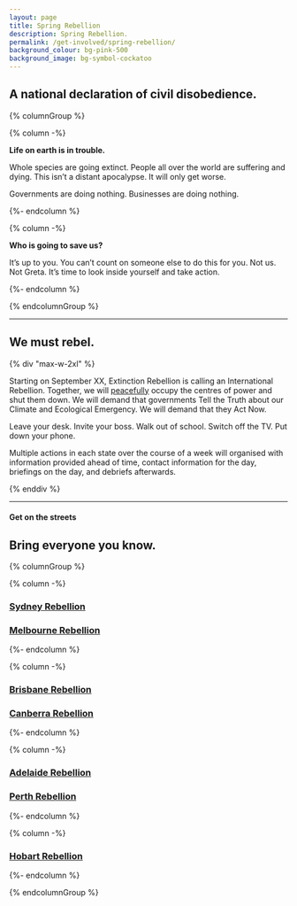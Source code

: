 ```yaml
---
layout: page
title: Spring Rebellion
description: Spring Rebellion.
permalink: /get-involved/spring-rebellion/
background_colour: bg-pink-500
background_image: bg-symbol-cockatoo
---
```

## A national declaration of civil disobedience.

{% columnGroup %}

{% column -%}

**Life on earth is in trouble.**

Whole species are going extinct. People all over the world are suffering and dying. This isn’t a distant apocalypse. It will only get worse.

Governments are doing nothing. Businesses are doing nothing.

{%- endcolumn %}

{% column -%}

**Who is going to save us?**

It’s up to you. You can’t count on someone else to do this for you. Not us. Not Greta. It’s time to look inside yourself and take action.

{%- endcolumn %}

{% endcolumnGroup %}

---

## We must rebel.

{% div "max-w-2xl" %}

Starting on September XX, Extinction Rebellion is calling an International Rebellion. Together, we will [peacefully](https://rebellion.earth/wp-content/uploads/2019/04/Extinction-Rebellion-Rebel-Agreement.pdf) occupy the centres of power and shut them down. We will demand that governments Tell the Truth about our Climate and Ecological Emergency. We will demand that they Act Now.

Leave your desk. Invite your boss. Walk out of school. Switch off the TV. Put down your phone.

Multiple actions in each state over the course of a week will organised with information provided ahead of time, contact information for the day, briefings on the day, and debriefs afterwards.

{% enddiv %}

---

#### Get on the streets
## Bring everyone you know.

{% columnGroup %}

{% column -%}

### [Sydney Rebellion](/)
### [Melbourne Rebellion](/)

{%- endcolumn %}

{% column -%}

### [Brisbane Rebellion](/)
### [Canberra Rebellion](/)

{%- endcolumn %}

{% column -%}

### [Adelaide Rebellion](/)
### [Perth Rebellion](/)

{%- endcolumn %}

{% column -%}

### [Hobart Rebellion](/)

{%- endcolumn %}

{% endcolumnGroup %}
